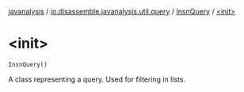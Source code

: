 [javanalysis](../../index.md) / [io.disassemble.javanalysis.util.query](../index.md) / [InsnQuery](index.md) / [&lt;init&gt;](./-init-.md)

# &lt;init&gt;

`InsnQuery()`

A class representing a query.
Used for filtering in lists.

